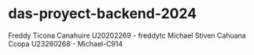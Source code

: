 # das-proyect-backend-2024
Freddy Ticona Canahuire  U20202269  -  freddytc
Michael Stiven Cahuana Ccopa U23260268 - Michael-C914